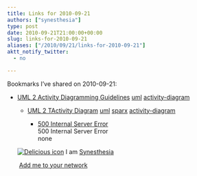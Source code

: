 ```yaml
---
title: Links for 2010-09-21
authors: ["synesthesia"]
type: post
date: 2010-09-21T21:00:00+00:00
slug: links-for-2010-09-21 
aliases: ["/2010/09/21/links-for-2010-09-21"]
aktt_notify_twitter:
  - no

---
```

Bookmarks I&#8217;ve shared on 2010-09-21:

  * [UML 2 Activity Diagramming Guidelines][1] 
    [uml][2] [activity-diagram][3] </li> 
    
      * [UML 2 TActivity Diagram][4] 
        [uml][2] [sparx][5] [activity-diagram][3] </li> 
        
          * [500 Internal Server Error][6]  
            500 Internal Server Error  
            none</ul> 
        
        <p class="deliciouslink">
          <a href="https://del.icio.us/synesthesia" title="See all my bookmarks on del.icio.us"><img src="https://www.synesthesia.co.uk/images/deliciousicon.jpg" alt="Delicious icon" /></a>&nbsp;I am <a href="https://del.icio.us/synesthesia" title="See all my bookmarks on del.icio.us">Synesthesia</a>
        </p>
        
        <p class="deliciouslink">
          <a href="https://del.icio.us/network?add=synesthesia" title="Add me to your del.icio.us network"><img src="https://www.synesthesia.co.uk/images/add.gif" alt="" /></a>&nbsp;<a href="https://del.icio.us/network?add=synesthesia" title="Add me to your del.icio.us network">Add me to your network</a>
        </p>

 [1]: https://www.agilemodeling.com/style/activityDiagram.htm
 [2]: https://delicious.com/synesthesia/uml
 [3]: https://delicious.com/synesthesia/activity-diagram
 [4]: https://www.sparxsystems.com/resources/uml2_tutorial/uml2_activitydiagram.html
 [5]: https://delicious.com/synesthesia/sparx
 [6]: https://feeds.delicious.com/v2/rss/synesthesia